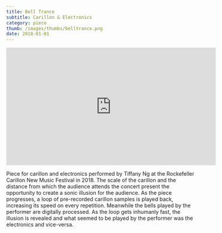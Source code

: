 ```yaml
---
title: Bell Trance
subtitle: Carillon & Electronics
category: piece
thumb: /images/thumbs/belltrance.png
date: 2018-01-01
---
```


<iframe width="560" height="315" src="https://www.youtube.com/embed/yFtJz1u1mGM" frameborder="0" allow="accelerometer; autoplay; encrypted-media; gyroscope; picture-in-picture" allowfullscreen></iframe>

Piece for carillon and electronics performed by Tiffany Ng at the Rockefeller Carillon New Music Festival in 2018. The scale of the carillon and the distance from which the audience attends the concert present the opportunity to create a sonic illusion for the audience. As the piece progresses, a loop of pre-recorded carillon samples is played back, increasing its speed on every repetition. Meanwhile the bells played by the performer are digitally processed. As the loop gets inhumanly fast, the illusion is revealed and what seemed to be played by the performer was the electronics and vice-versa.
